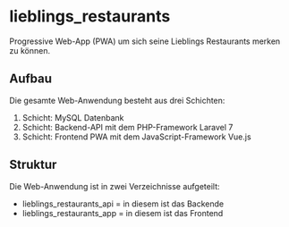 # lieblings_restaurants
Progressive Web-App (PWA) um sich seine Lieblings Restaurants merken zu können.

## Aufbau 
Die gesamte Web-Anwendung besteht aus drei Schichten:

1. Schicht: MySQL Datenbank
2. Schicht: Backend-API mit dem PHP-Framework Laravel 7 
3. Schicht: Frontend PWA mit dem JavaScript-Framework Vue.js

## Struktur 
Die Web-Anwendung ist in zwei Verzeichnisse aufgeteilt: 
* lieblings_restaurants_api = in diesem ist das Backende 
* lieblings_restaurants_app = in diesem ist das Frontend

